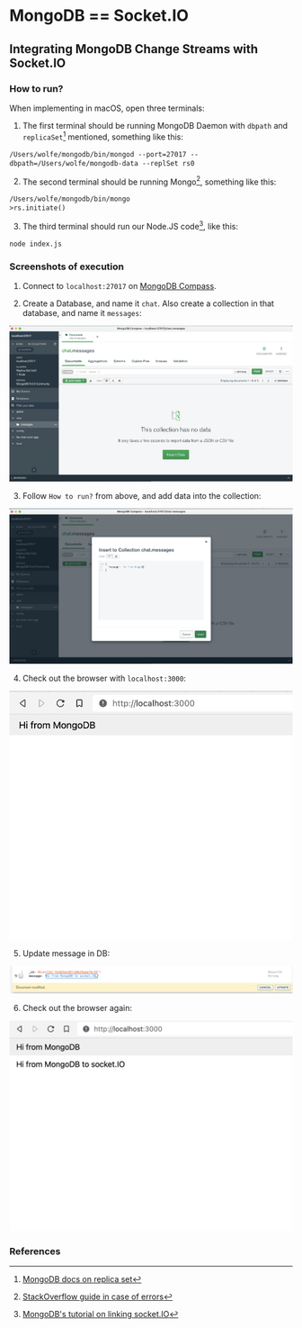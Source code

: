 # MongoDB == Socket.IO

## Integrating MongoDB Change Streams with Socket.IO

### How to run?

When implementing in macOS, open three terminals:

1. The first terminal should be running MongoDB Daemon with `dbpath` and `replicaSet`[^1] mentioned, something like this:

```
/Users/wolfe/mongodb/bin/mongod --port=27017 --dbpath=/Users/wolfe/mongodb-data --replSet rs0
```

2. The second terminal should be running Mongo[^2], something like this:

```
/Users/wolfe/mongodb/bin/mongo
>rs.initiate()
```

3. The third terminal should run our Node.JS code[^3], like this:

```
node index.js
```

### Screenshots of execution

1. Connect to `localhost:27017` on [MongoDB Compass](https://www.mongodb.com/products/compass).

2. Create a Database, and name it `chat`. Also create a collection in that database, and name it `messages`:

![Newly_Created_DB](/assets/Newly_Created_DB.png)

3. Follow `How to run?` from above, and add data into the collection:

![Insert_first_Message](/assets/Insert_first_Message.png)

4. Check out the browser with `localhost:3000`:

![Check_out_browser](/assets/Check_out_browser.png)

5. Update message in DB:

![Update_first_Message](/assets/Update_first_Message.png)

6. Check out the browser again:

![Check_out_update_Messages](/assets/Check_out_update_Messages.png)

### References

[^1]: [MongoDB docs on replica set](https://www.mongodb.com/docs/manual/tutorial/convert-standalone-to-replica-set/)
[^2]: [StackOverflow guide in case of errors](https://stackoverflow.com/questions/70081140/mongodb-replica-set-cannot-use-non-local-read-concern-until-replica-set-is-fin)
[^3]: [MongoDB's tutorial on linking socket.IO](https://www.mongodb.com/developer/products/mongodb/mongo-socket-chat-example/)
